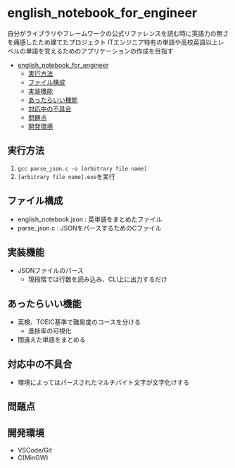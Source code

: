 # english_notebook_for_engineer

自分がライブラリやフレームワークの公式リファレンスを読む時に英語力の無さを痛感したため建てたプロジェクト
ITエンジニア特有の単語や高校英語以上レベルの単語を覚えるためのアプリケーションの作成を目指す

- [english_notebook_for_engineer](#englishnotebookforengineer)
  - [実行方法](#%e5%ae%9f%e8%a1%8c%e6%96%b9%e6%b3%95)
  - [ファイル構成](#%e3%83%95%e3%82%a1%e3%82%a4%e3%83%ab%e6%a7%8b%e6%88%90)
  - [実装機能](#%e5%ae%9f%e8%a3%85%e6%a9%9f%e8%83%bd)
  - [あったらいい機能](#%e3%81%82%e3%81%a3%e3%81%9f%e3%82%89%e3%81%84%e3%81%84%e6%a9%9f%e8%83%bd)
  - [対応中の不具合](#%e5%af%be%e5%bf%9c%e4%b8%ad%e3%81%ae%e4%b8%8d%e5%85%b7%e5%90%88)
  - [問題点](#%e5%95%8f%e9%a1%8c%e7%82%b9)
  - [開発環境](#%e9%96%8b%e7%99%ba%e7%92%b0%e5%a2%83)

## 実行方法

1. `gcc parse_json.c -o [arbitrary file name]`
2. `[arbitrary file name].exe`を実行

## ファイル構成

- english_notebook.json : 英単語をまとめたファイル
- parse_json.c : JSONをパースするためのCファイル

## 実装機能

- JSONファイルのパース
  - 現段階では行数を読み込み、CLI上に出力するだけ

## あったらいい機能

- 英検、TOEIC基準で難易度のコースを分ける
  - 進捗率の可視化
- 間違えた単語をまとめる

## 対応中の不具合

- 環境によってはパースされたマルチバイト文字が文字化けする

## 問題点

## 開発環境

- VSCode/Git
- C(MinGW)
